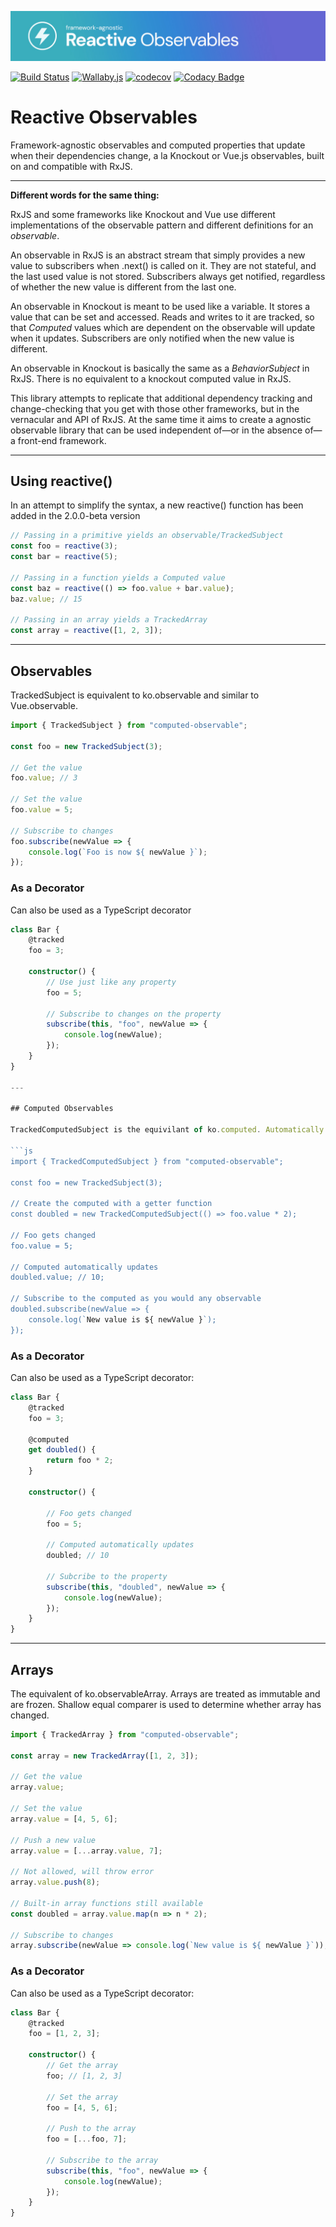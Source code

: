 ![alt text](https://github.com/stephenjjbrown/computed-observable/blob/master/readme-header.jpg?raw=true)

[![Build Status](https://travis-ci.com/stephenjjbrown/reactive-observables.svg?branch=master)](https://travis-ci.com/stephenjjbrown/reactive-observables)
[![Wallaby.js](https://img.shields.io/badge/wallaby.js-configured-green.svg)](https://wallabyjs.com)
[![codecov](https://codecov.io/gh/stephenjjbrown/reactive-observables/branch/master/graph/badge.svg?token=32BYQKS6R0)](https://codecov.io/gh/stephenjjbrown/reactive-observables)
[![Codacy Badge](https://app.codacy.com/project/badge/Grade/0491eb927376489994ff5035ea00c885)](https://www.codacy.com/gh/stephenjjbrown/reactive-observables/dashboard?utm_source=github.com&amp;utm_medium=referral&amp;utm_content=stephenjjbrown/reactive-observables&amp;utm_campaign=Badge_Grade)

# Reactive Observables

Framework-agnostic observables and computed properties that update when their dependencies change, a la Knockout or Vue.js observables, built on and compatible with RxJS.

---

**Different words for the same thing:**

RxJS and some frameworks like Knockout and Vue use different implementations of the observable pattern and different definitions for an *observable*. 

An observable in RxJS is an abstract stream that simply provides a new value to subscribers when .next() is called on it. They are not stateful, and the last used value is not stored. Subscribers always get notified, regardless of whether the new value is different from the last one.

An observable in Knockout is meant to be used like a variable. It stores a value that can be set and accessed. Reads and writes to it are tracked, so that *Computed* values which are dependent on the observable will update when it updates. Subscribers are only notified when the new value is different.

An observable in Knockout is basically the same as a *BehaviorSubject* in RxJS. There is no equivalent to a knockout computed value in RxJS.

This library attempts to replicate that additional dependency tracking and change-checking that you get with those other frameworks, but in the vernacular and API of RxJS. At the same time it aims to create a agnostic observable library that can be used independent of—or in the absence of—a front-end framework.

---
## Using reactive()

In an attempt to simplify the syntax, a new reactive() function has been added in the 2.0.0-beta version

```ts
// Passing in a primitive yields an observable/TrackedSubject
const foo = reactive(3);
const bar = reactive(5);

// Passing in a function yields a Computed value
const baz = reactive(() => foo.value + bar.value); 
baz.value; // 15

// Passing in an array yields a TrackedArray
const array = reactive([1, 2, 3]);
```

---

## Observables

TrackedSubject is equivalent to ko.observable and similar to Vue.observable.

```js
import { TrackedSubject } from "computed-observable";

const foo = new TrackedSubject(3);

// Get the value
foo.value; // 3

// Set the value
foo.value = 5;

// Subscribe to changes
foo.subscribe(newValue => {
    console.log(`Foo is now ${ newValue }`);
});
```


### As a Decorator

Can also be used as a TypeScript decorator

```ts
class Bar {
    @tracked
    foo = 3;

    constructor() {
        // Use just like any property
        foo = 5;

        // Subscribe to changes on the property
        subscribe(this, "foo", newValue => {
            console.log(newValue);
        });
    }
}

---

## Computed Observables

TrackedComputedSubject is the equivilant of ko.computed. Automatically updates when dependencies update.

```js
import { TrackedComputedSubject } from "computed-observable";

const foo = new TrackedSubject(3);

// Create the computed with a getter function
const doubled = new TrackedComputedSubject(() => foo.value * 2);

// Foo gets changed
foo.value = 5;

// Computed automatically updates
doubled.value; // 10;

// Subscribe to the computed as you would any observable
doubled.subscribe(newValue => {
    console.log(`New value is ${ newValue }`);
});
```

### As a Decorator

Can also be used as a TypeScript decorator:

```ts
class Bar {
    @tracked
    foo = 3;

    @computed
    get doubled() {
        return foo * 2;
    }

    constructor() {

        // Foo gets changed
        foo = 5;

        // Computed automatically updates
        doubled; // 10

        // Subcribe to the property
        subscribe(this, "doubled", newValue => {
            console.log(newValue);
        });
    }
}
```

---

## Arrays

The equivalent of ko.observableArray. Arrays are treated as immutable and are frozen. Shallow equal comparer is used to determine whether array has changed.

```js
import { TrackedArray } from "computed-observable";

const array = new TrackedArray([1, 2, 3]);

// Get the value
array.value;

// Set the value
array.value = [4, 5, 6];

// Push a new value
array.value = [...array.value, 7];

// Not allowed, will throw error
array.value.push(8);

// Built-in array functions still available
const doubled = array.value.map(n => n * 2);

// Subscribe to changes
array.subscribe(newValue => console.log(`New value is ${ newValue }`));
```

### As a Decorator

Can also be used as a TypeScript decorator:

```ts
class Bar {
    @tracked
    foo = [1, 2, 3];

    constructor() {
        // Get the array
        foo; // [1, 2, 3]

        // Set the array
        foo = [4, 5, 6];

        // Push to the array
        foo = [...foo, 7];

        // Subscribe to the array
        subscribe(this, "foo", newValue => {
            console.log(newValue);
        });
    }
}
```

##
